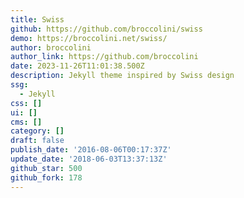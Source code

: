 ```yaml
---
title: Swiss
github: https://github.com/broccolini/swiss
demo: https://broccolini.net/swiss/
author: broccolini
author_link: https://github.com/broccolini
date: 2023-11-26T11:01:38.500Z
description: Jekyll theme inspired by Swiss design
ssg:
  - Jekyll
css: []
ui: []
cms: []
category: []
draft: false
publish_date: '2016-08-06T00:17:37Z'
update_date: '2018-06-03T13:37:13Z'
github_star: 500
github_fork: 178
---
```

